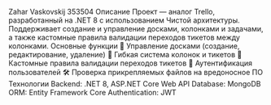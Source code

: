 Zahar Vaskovskij 353504
Описание
Проект — аналог Trello, разработанный на .NET 8 с использованием Чистой архитектуры. Поддерживает создание и управление досками, колонками и задачами, а также кастомные правила валидации переходов тикетов между колонками.
Основные функции
📌 Управление досками (создание, редактирование, удаление)
📌 Гибкая система колонок и тикетов
🔄 Кастомные правила валидации переходов тикетов
🔐 Аутентификация пользователей
🛠 Проверка прикрепляемых файлов на вредоносное ПО
Технологии
Backend: .NET 8, ASP.NET Core Web API
Database: MongoDB
ORM: Entity Framework Core
Authentication: JWT
